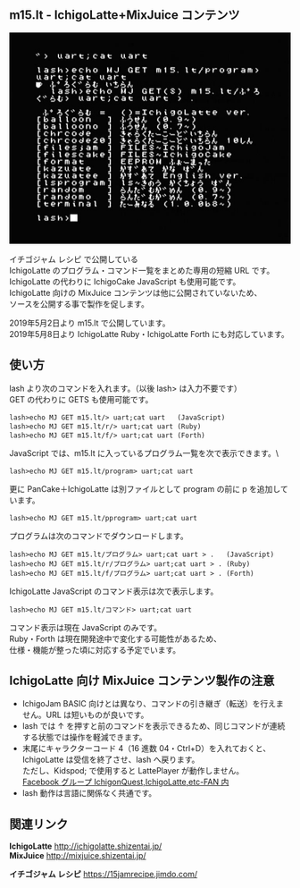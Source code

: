 ## m15.lt - IchigoLatte+MixJuice コンテンツ

![スクリーンショット](/screenshot.jpg)

イチゴジャム レシピ で公開している\
IchigoLatte のプログラム・コマンド一覧をまとめた専用の短縮 URL です。\
IchigoLatte の代わりに IchigoCake JavaScript も使用可能です。\
IchigoLatte 向けの MixJuice コンテンツは他に公開されていないため、\
ソースを公開する事で製作を促します。

2019年5月2日より m15.lt で公開しています。\
2019年5月8日より IchigoLatte Ruby・IchigoLatte Forth にも対応しています。

## 使い方

lash より次のコマンドを入れます。（以後 lash> は入力不要です）\
GET の代わりに GETS も使用可能です。

```
lash>echo MJ GET m15.lt/> uart;cat uart   (JavaScript)
lash>echo MJ GET m15.lt/r/> uart;cat uart (Ruby)
lash>echo MJ GET m15.lt/f/> uart;cat uart (Forth)
```

JavaScript では、m15.lt に入っているプログラム一覧を次で表示できます。\

```
lash>echo MJ GET m15.lt/program> uart;cat uart
```

更に PanCake＋IchigoLatte は別ファイルとして program の前に p を追加しています。

```
lash>echo MJ GET m15.lt/pprogram> uart;cat uart
```

プログラムは次のコマンドでダウンロードします。

```
lash>echo MJ GET m15.lt/プログラム> uart;cat uart > .   (JavaScript)
lash>echo MJ GET m15.lt/r/プログラム> uart;cat uart > . (Ruby)
lash>echo MJ GET m15.lt/f/プログラム> uart;cat uart > . (Forth)
```

IchigoLatte JavaScript のコマンド表示は次で表示します。

```
lash>echo MJ GET m15.lt/コマンド> uart;cat uart
```

コマンド表示は現在 JavaScript のみです。\
Ruby・Forth は現在開発途中で変化する可能性があるため、\
仕様・機能が整った頃に対応する予定でいます。

## IchigoLatte 向け MixJuice コンテンツ製作の注意

- IchigoJam BASIC 向けとは異なり、コマンドの引き継ぎ（転送）を行えません。URL は短いものが良いです。
- lash では ↑ を押すと前のコマンドを表示できるため、同じコマンドが連続する状態では操作を軽減できます。
- 末尾にキャラクターコード 4（16 進数 04・Ctrl+D）を入れておくと、<br />IchigoLatte は受信を終了させ、lash へ戻ります。<br />ただし、Kidspod; で使用すると LattePlayer が動作しません。<br />[Facebook グループ IchigonQuest,IchigoLatte,etc-FAN 内](https://www.facebook.com/groups/568222796651326/permalink/856839061123030/)
- lash 動作は言語に関係なく共通です。

## 関連リンク

**IchigoLatte** http://ichigolatte.shizentai.jp/ \
**MixJuice** http://mixjuice.shizentai.jp/

**イチゴジャム レシピ** https://15jamrecipe.jimdo.com/

